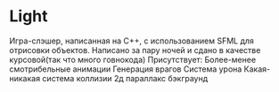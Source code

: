 # Light
Игра-слэшер, написанная на C++, с использованием SFML для отрисовки объектов.
Написано за пару ночей и сдано в качестве курсовой(так что много говнокода)
Присутствует:
Более-менее смотрибельные анимации
Генерация врагов
Система урона
Какая-никакая система коллизии
2д параллакс бэкграунд
